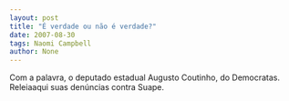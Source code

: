 ```yaml
---
layout: post
title: "É verdade ou não é verdade?"
date: 2007-08-30
tags: Naomi Campbell
author: None
---
```

Com a palavra, o deputado estadual Augusto Coutinho, do Democratas. Releiaaqui suas den&uacute;ncias contra Suape. 